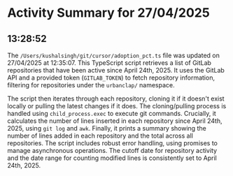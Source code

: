 # Activity Summary for 27/04/2025

## 13:28:52
The `/Users/kushalsingh/git/cursor/adoption_pct.ts` file was updated on 27/04/2025 at 12:35:07.  This TypeScript script retrieves a list of GitLab repositories that have been active since April 24th, 2025.  It uses the GitLab API and a provided token (`GITLAB_TOKEN`) to fetch repository information, filtering for repositories under the `urbanclap/` namespace.

The script then iterates through each repository, cloning it if it doesn't exist locally or pulling the latest changes if it does.  The cloning/pulling process is handled using `child_process.exec` to execute git commands.  Crucially, it calculates the number of lines inserted in each repository since April 24th, 2025, using `git log` and `awk`.  Finally, it prints a summary showing the number of lines added in each repository and the total across all repositories.  The script includes robust error handling, using promises to manage asynchronous operations.  The cutoff date for repository activity and the date range for counting modified lines is consistently set to April 24th, 2025.
